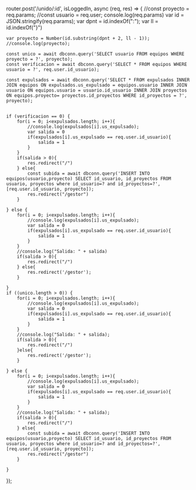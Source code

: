 router.post('/unido/:id', isLoggedIn, async (req, res) => {
    //const proyecto = req.params;
    //const usuario = req.user;
    console.log(req.params)
    var id = JSON.stringify(req.params);
    var dpnt = id.indexOf(":");
    var ll = id.indexOf("}")

    var proyecto = Number(id.substring(dpnt + 2, ll - 1));
    //console.log(proyecto);

    const unico = await dbconn.query('SELECT usuario FROM equipos WHERE proyecto = ?', proyecto);
    const verificacion = await dbconn.query('SELECT * FROM equipos WHERE usuario = ?', req.user.id_usuario);

    const expulsados = await dbconn.query('SELECT * FROM expulsados INNER JOIN equipos ON expulsados.us_expulsado = equipos.usuario INNER JOIN usuario ON equipos.usuario = usuario.id_usuario INNER JOIN proyectos ON equipos.proyecto= proyectos.id_proyectos WHERE id_proyectos = ?', proyecto);


    if (verificacion == 0) {
        for(i = 0; i<expulsados.length; i++){
            //console.log(expulsados[i].us_expulsado);
            var salida = 0
            if(expulsados[i].us_expulsado == req.user.id_usuario){
                salida = 1
            }
        }
        if(salida > 0){
            res.redirect("/")
        } else{
            const subida = await dbconn.query('INSERT INTO equipos(usuario,proyecto) SELECT id_usuario, id_proyectos FROM usuario, proyectos where id_usuario=? and id_proyectos=?', [req.user.id_usuario, proyecto]);
            res.redirect("/gestor")
        }

    } else {
        for(i = 0; i<expulsados.length; i++){
            //console.log(expulsados[i].us_expulsado);
            var salida = 0
            if(expulsados[i].us_expulsado == req.user.id_usuario){
                salida = 1
            }
        }
        //console.log("Salida: " + salida)  
        if(salida > 0){
            res.redirect("/")
        } else{
            res.redirect('/gestor');
        }

    }
    if ((unico.length > 0)) {
        for(i = 0; i<expulsados.length; i++){
            //console.log(expulsados[i].us_expulsado);
            var salida = 0
            if(expulsados[i].us_expulsado == req.user.id_usuario){
                salida = 1
            }
        }
        //console.log("Salida: " + salida);
        if(salida > 0){
            res.redirect("/")
        }else{
            res.redirect('/gestor');
        }
        
    } else {
        for(i = 0; i<expulsados.length; i++){
            //console.log(expulsados[i].us_expulsado);
            var salida = 0
            if(expulsados[i].us_expulsado == req.user.id_usuario){
                salida = 1
            }
        }
        //console.log("Salida: " + salida);
        if(salida > 0){
            res.redirect("/")
        } else{
            const subida = await dbconn.query('INSERT INTO equipos(usuario,proyecto) SELECT id_usuario, id_proyectos FROM usuario, proyectos where id_usuario=? and id_proyectos=?', [req.user.id_usuario, proyecto]);
            res.redirect("/gestor")
        }

    }


});